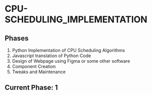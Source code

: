 # CPU-SCHEDULING_IMPLEMENTATION

## Phases

1. Python Implementation of CPU Scheduling Algorithms
2. Javascript translation of Python Code
3. Design of Webpage using Figma or some other software
4. Component Creation
5. Tweaks and Maintenance

## Current Phase: 1
